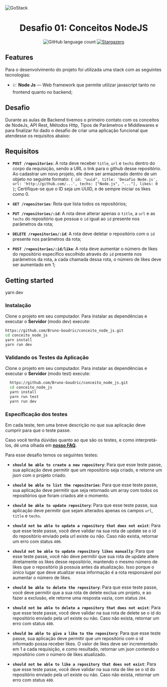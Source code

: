 <img alt="GoStack" src="https://i.imgur.com/2l1FtY3.png" />

<h1 align="center"> Desafio 01: Conceitos NodeJS </h1>
<p align="center">
  <img alt="GitHub language count" src="https://img.shields.io/github/languages/count/Bruno-Goudric/desafio-conceitos-nodejs?color=%2304D361">

  <a href="https://github.com/wltjunior92/desafio-conceitos-nodejs/stargazers">
    <img alt="Stargazers" src="https://img.shields.io/github/stars/wltjunior92/desafio-conceitos-nodejs?style=social">
  </a>
</p>

## Features
Para o desenvolvimento do projeto foi utilizada uma stack com as seguintes tecnologias:

- 💹 **Node Js** — Web framework que permite utilizar javascript tanto no frontend quanto no backend;

## Desafio

Durante as aulas de Backend tivemos o primeiro contato com os conceitos de NodeJs, API Rest, Métodos Http, Tipos de Parâmetros e Middlewares e para finalizar foi dado o desafio de criar uma aplicação funcional que atendesse os requisitos abaixo:

## Requisitos

- **`POST /repositories`**: A rota deve receber `title`, `url` e `techs` dentro do corpo da requisição, sendo a URL o link para o github desse repositório. Ao cadastrar um novo projeto, ele deve ser armazenado dentro de um objeto no seguinte formato: `{ id: "uuid", title: 'Desafio Node.js', url: 'http://github.com/...', techs: ["Node.js", "..."], likes: 0 }`; Certifique-se que o ID seja um UUID, e de sempre iniciar os likes como 0.

- **`GET /repositories`**: Rota que lista todos os repositórios;

- **`PUT /repositories/:id`**: A rota deve alterar apenas o `title`, a `url` e as `techs` do repositório que possua o `id` igual ao `id` presente nos parâmetros da rota;

- **`DELETE /repositories/:id`**: A rota deve deletar o repositório com o `id` presente nos parâmetros da rota;

- **`POST /repositories/:id/like`**: A rota deve aumentar o número de likes do repositório específico escolhido através do `id` presente nos parâmetros da rota, a cada chamada dessa rota, o número de likes deve ser aumentado em 1;

## Getting started
yarn dev

### Instalação
Clone o projeto em seu computador. Para instalar as dependências e executar o **Servidor** (modo dev) execute:
```bash
https://github.com/Bruno-Goudric/conceito_node_js.git 
cd conceito_node_js
yarn install
yarn run dev
```

### Validando os Testes da Aplicação
Clone o projeto em seu computador. Para instalar as dependências e executar o **Servidor** (modo test) execute:

```bash
  https://github.com/Bruno-Goudric/conceito_node_js.git 
  cd conceito_node_js
  yarn install
  yarn run test
  yarn run dev
```

### Específicação dos testes

Em cada teste, tem uma breve descrição no que sua aplicação deve cumprir para que o teste passe.

Caso você tenha dúvidas quanto ao que são os testes, e como interpretá-los, dé uma olhada em **[nosso FAQ](https://github.com/Rocketseat/bootcamp-gostack-desafios/tree/master/faq-desafios).**

Para esse desafio temos os seguintes testes:

- **`should be able to create a new repository`**: Para que esse teste passe, sua aplicação deve permitir que um repositório seja criado, e retorne um json com o projeto criado.

- **`should be able to list the repositories`**: Para que esse teste passe, sua aplicação deve permitir que seja retornado um array com todos os repositórios que foram criados até o momento.

- **`should be able to update repository`**: Para que esse teste passe, sua aplicação deve permitir que sejam alterados apenas os campos `url`, `title` e `techs`.

- **`should not be able to update a repository that does not exist`**: Para que esse teste passe, você deve validar na sua rota de update se o id do repositório enviado pela url existe ou não. Caso não exista, retornar um erro com status `400`.

- **`should not be able to update repository likes manually`**: Para que esse teste passe, você não deve permitir que sua rota de update altere diretamente os likes desse repositório, mantendo o mesmo número de likes que o repositório já possuia antes da atualização. Isso porque o único lugar que deve atualizar essa informação é a rota responsável por aumentar o número de likes.

- **`should be able to delete the repository`**: Para que esse teste passe, você deve permitir que a sua rota de delete exclua um projeto, e ao fazer a exclusão, ele retorne uma resposta vazia, com status `204`.

- **`should not be able to delete a repository that does not exist`**: Para que esse teste passe, você deve validar na sua rota de delete se o id do repositório enviado pela url existe ou não. Caso não exista, retornar um erro com status `400`.

- **`should be able to give a like to the repository`**: Para que esse teste passe, sua aplicação deve permitir que um repositório com o id informado possa receber likes. O valor de likes deve ser incrementado em 1 a cada requisição, e como resultado, retornar um json contendo o repositório com o número de likes atualizado.

- **`should not be able to like a repository that does not exist`**: Para que esse teste passe, você deve validar na sua rota de like se o id do repositório enviado pela url existe ou não. Caso não exista, retornar um erro com status `400`.
